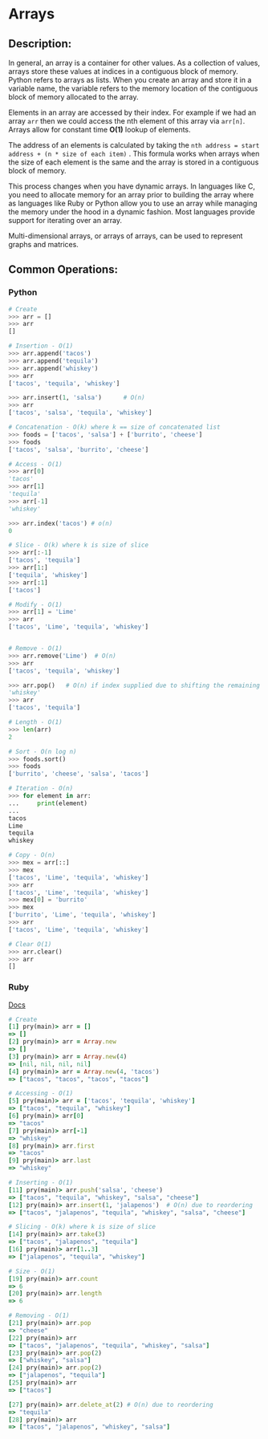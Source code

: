 # Arrays
## Description:
In general, an array is a container for other values.  As a collection of values, arrays store these values at indices in a contiguous block of memory. Python refers to arrays as lists. When you create an array and store it in a variable name, the variable refers to the memory location of the contiguous block of memory allocated to the array.

Elements in an array are accessed by their index. For example if we had an array `arr` then we could access the nth element of this array via `arr[n]`. Arrays allow for constant time **O(1)** lookup of elements.

The address of an elements is calculated by taking the `nth address = start address + (n * size of each item)` . This formula works when arrays when the size of each element is the same and the array is stored in a contiguous block of memory.

This process changes when you have dynamic arrays. In languages like C, you need to allocate memory for an array prior to building the array where as languages like Ruby or Python allow you to use an array while managing the memory under the hood in a dynamic fashion. Most languages provide support for iterating over an array.

Multi-dimensional arrays, or arrays of arrays, can be used to represent graphs and matrices.

## Common Operations:
### Python

```python
# Create
>>> arr = []
>>> arr
[]

# Insertion - O(1)
>>> arr.append('tacos')  
>>> arr.append('tequila')
>>> arr.append('whiskey')
>>> arr
['tacos', 'tequila', 'whiskey']

>>> arr.insert(1, 'salsa')  	# O(n)
>>> arr
['tacos', 'salsa', 'tequila', 'whiskey']

# Concatenation - O(k) where k == size of concatenated list
>>> foods = ['tacos', 'salsa'] + ['burrito', 'cheese']
>>> foods
['tacos', 'salsa', 'burrito', 'cheese']

# Access - O(1)
>>> arr[0]
'tacos'
>>> arr[1]
'tequila'
>>> arr[-1]
'whiskey'

>>> arr.index('tacos') # o(n)
0

# Slice - O(k) where k is size of slice
>>> arr[:-1]
['tacos', 'tequila']
>>> arr[1:]
['tequila', 'whiskey']
>>> arr[:1]
['tacos']

# Modify - O(1)
>>> arr[1] = 'Lime'
>>> arr
['tacos', 'Lime', 'tequila', 'whiskey']


# Remove - O(1)
>>> arr.remove('Lime')  # O(n)
>>> arr
['tacos', 'tequila', 'whiskey']

>>> arr.pop()   # O(n) if index supplied due to shifting the remaining
'whiskey'
>>> arr
['tacos', 'tequila']

# Length - O(1)
>>> len(arr)
2

# Sort - O(n log n)
>>> foods.sort()
>>> foods
['burrito', 'cheese', 'salsa', 'tacos']

# Iteration - O(n)
>>> for element in arr:
...     print(element)
...
tacos
Lime
tequila
whiskey

# Copy - O(n)
>>> mex = arr[::]
>>> mex
['tacos', 'Lime', 'tequila', 'whiskey']
>>> arr
['tacos', 'Lime', 'tequila', 'whiskey']
>>> mex[0] = 'burrito'
>>> mex
['burrito', 'Lime', 'tequila', 'whiskey']
>>> arr
['tacos', 'Lime', 'tequila', 'whiskey']

# Clear O(1)
>>> arr.clear()
>>> arr
[]
```

### Ruby
[Docs](http://ruby-doc.org/core-2.4.1/Array.html)
```ruby
# Create
[1] pry(main)> arr = []
=> []
[2] pry(main)> arr = Array.new
=> []
[3] pry(main)> arr = Array.new(4)
=> [nil, nil, nil, nil]
[4] pry(main)> arr = Array.new(4, 'tacos')
=> ["tacos", "tacos", "tacos", "tacos"]

# Accessing - O(1)
[5] pry(main)> arr = ['tacos', 'tequila', 'whiskey']
=> ["tacos", "tequila", "whiskey"]
[6] pry(main)> arr[0]
=> "tacos"
[7] pry(main)> arr[-1]
=> "whiskey"
[8] pry(main)> arr.first
=> "tacos"
[9] pry(main)> arr.last
=> "whiskey"

# Inserting - O(1)
[11] pry(main)> arr.push('salsa', 'cheese')
=> ["tacos", "tequila", "whiskey", "salsa", "cheese"]
[12] pry(main)> arr.insert(1, 'jalapenos')	# O(n) due to reordering
=> ["tacos", "jalapenos", "tequila", "whiskey", "salsa", "cheese"]

# Slicing - O(k) where k is size of slice
[14] pry(main)> arr.take(3)
=> ["tacos", "jalapenos", "tequila"]
[16] pry(main)> arr[1..3]
=> ["jalapenos", "tequila", "whiskey"]

# Size - O(1)
[19] pry(main)> arr.count
=> 6
[20] pry(main)> arr.length
=> 6

# Removing - O(1)
[21] pry(main)> arr.pop
=> "cheese"
[22] pry(main)> arr
=> ["tacos", "jalapenos", "tequila", "whiskey", "salsa"]
[23] pry(main)> arr.pop(2)
=> ["whiskey", "salsa"]
[24] pry(main)> arr.pop(2)
=> ["jalapenos", "tequila"]
[25] pry(main)> arr
=> ["tacos"]

[27] pry(main)> arr.delete_at(2) # O(n) due to reordering
=> "tequila"
[28] pry(main)> arr
=> ["tacos", "jalapenos", "whiskey", "salsa"]
```
